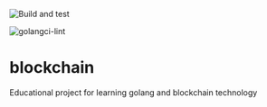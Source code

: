 ![Build and test](https://github.com/okr-go-club/blockchain/actions/workflows/go.yml/badge.svg)

![golangci-lint](https://github.com/okr-go-club/blockchain/actions/workflows/golangci-lint/badge.svg)

# blockchain

Educational project for learning golang and blockchain technology
